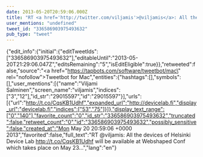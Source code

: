 ```yaml
---
date: 2013-05-20T20:59:06.000Z
title: "RT <a href='http://twitter.com/viljamis'>@viljamis</a>: All the devices of Helsinki Device Lab http://t.co/CqsKB1Udhf will be available at Webshaped Conf which takes place on May 23…″"
user_mentions: "undefined"
tweet_id: "336586903975493632"
pub_type: "tweet"
---
```

{"edit_info":{"initial":{"editTweetIds":["336586903975493632"],"editableUntil":"2013-05-20T21:29:06.047Z","editsRemaining":"5","isEditEligible":true}},"retweeted":false,"source":"<a href=\"https://tapbots.com/software/tweetbot/mac\" rel=\"nofollow\">Tweetbot for Mac</a>","entities":{"hashtags":[],"symbols":[],"user_mentions":[{"name":"Viljami Salminen","screen_name":"viljamis","indices":["3","12"],"id_str":"29015597","id":"29015597"}],"urls":[{"url":"http://t.co/CqsKB1Udhf","expanded_url":"http://devicelab.fi","display_url":"devicelab.fi","indices":["53","75"]}]},"display_text_range":["0","140"],"favorite_count":"0","id_str":"336586903975493632","truncated":false,"retweet_count":"0","id":"336586903975493632","possibly_sensitive":false,"created_at":"Mon May 20 20:59:06 +0000 2013","favorited":false,"full_text":"RT @viljamis: All the devices of Helsinki Device Lab http://t.co/CqsKB1Udhf will be available at Webshaped Conf which takes place on May 23…","lang":"en"}
